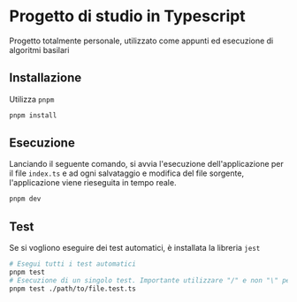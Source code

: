 # Progetto di studio in Typescript

Progetto totalmente personale, utilizzato come appunti ed esecuzione di algoritmi basilari

## Installazione

Utilizza `pnpm`

```Bash
pnpm install
```

## Esecuzione

Lanciando il seguente comando, si avvia l'esecuzione dell'applicazione per il file `index.ts` e ad ogni salvataggio e modifica del file sorgente, l'applicazione viene rieseguita in tempo reale.

```Bash
pnpm dev
```

## Test

Se si vogliono eseguire dei test automatici, è installata la libreria `jest`

```Bash
# Esegui tutti i test automatici
pnpm test
# Esecuzione di un singolo test. Importante utilizzare "/" e non "\" perchè pnpm non lo interpreta correttamente
pnpm test ./path/to/file.test.ts
```
